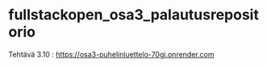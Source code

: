 # fullstackopen_osa3_palautusrepositorio

Tehtävä 3.10 : https://osa3-puhelinluettelo-70gj.onrender.com
